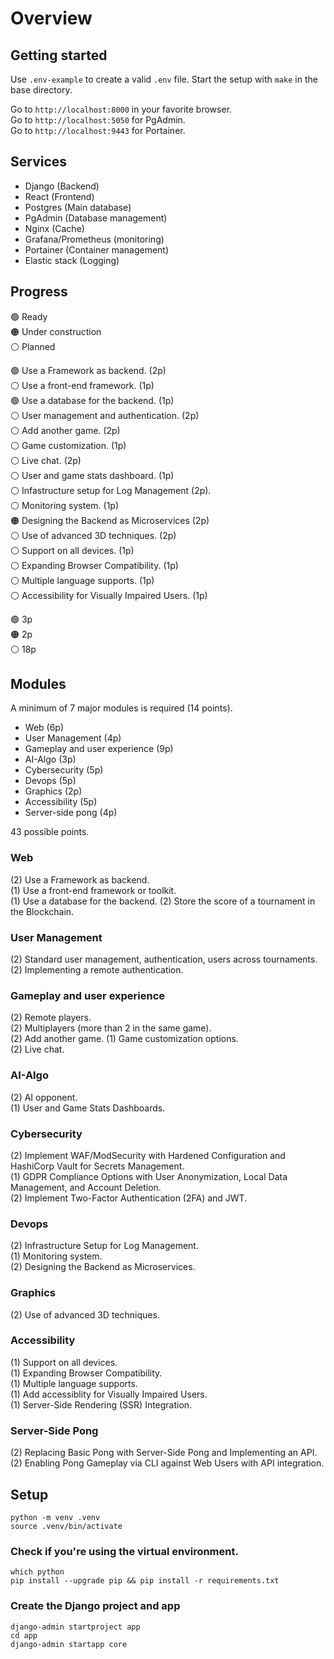 # Overview

## Getting started
Use `.env-example` to create a valid `.env` file. Start the setup with `make` in the base directory.  

Go to `http://localhost:8000` in your favorite browser.  
Go to `http://localhost:5050` for PgAdmin.  
Go to `http://localhost:9443` for Portainer.  

## Services
- Django (Backend)
- React (Frontend)
- Postgres (Main database)
- PgAdmin (Database management)
- Nginx (Cache)
- Grafana/Prometheus (monitoring)
- Portainer (Container management)
- Elastic stack (Logging)

## Progress
:green_circle: Ready  
:orange_circle: Under construction  
:white_circle: Planned  

:green_circle: Use a Framework as backend. (2p)  
:white_circle: Use a front-end framework. (1p)  
:green_circle: Use a database for the backend. (1p)  
:white_circle: User management and authentication. (2p)  
:white_circle: Add another game. (2p)  
:white_circle: Game customization. (1p)  
:white_circle: Live chat. (2p)  
:white_circle: User and game stats dashboard. (1p)  
:white_circle: Infastructure setup for Log Management (2p).  
:white_circle: Monitoring system. (1p)  
:orange_circle: Designing the Backend as Microservices (2p)  
:white_circle: Use of advanced 3D techniques. (2p)  
:white_circle: Support on all devices. (1p)  
:white_circle: Expanding Browser Compatibility. (1p)  
:white_circle: Multiple language supports. (1p)  
:white_circle: Accessibility for Visually Impaired Users. (1p)  

:green_circle: 3p  
:orange_circle: 2p  
:white_circle: 18p  

## Modules
A minimum of 7 major modules is required (14 points).  

- Web (6p)
- User Management (4p)
- Gameplay and user experience (9p)
- AI-Algo (3p)
- Cybersecurity (5p)
- Devops (5p)
- Graphics (2p)
- Accessibility (5p)
- Server-side pong (4p)

43 possible points.  

### Web
(2) Use a Framework as backend.  
(1) Use a front-end framework or toolkit.  
(1) Use a database for the backend.
(2) Store the score of a tournament in the Blockchain.

### User Management
(2) Standard user management, authentication, users across tournaments.  
(2) Implementing a remote authentication.

### Gameplay and user experience
(2) Remote players.  
(2) Multiplayers (more than 2 in the same game).  
(2) Add another game.
(1) Game customization options.  
(2) Live chat.  

### AI-Algo
(2) AI opponent.  
(1) User and Game Stats Dashboards.  

### Cybersecurity
(2) Implement WAF/ModSecurity with Hardened Configuration and HashiCorp Vault for Secrets Management.  
(1) GDPR Compliance Options with User Anonymization, Local Data Management, and Account Deletion.  
(2) Implement Two-Factor Authentication (2FA) and JWT.  

### Devops
(2) Infrastructure Setup for Log Management.  
(1) Monitoring system.  
(2) Designing the Backend as Microservices.  

### Graphics
(2) Use of advanced 3D techniques.

### Accessibility
(1) Support on all devices.  
(1) Expanding Browser Compatibility.  
(1) Multiple language supports.  
(1) Add accessiblity for Visually Impaired Users.  
(1) Server-Side Rendering (SSR) Integration.  

### Server-Side Pong
(2) Replacing Basic Pong with Server-Side Pong and Implementing an API.  
(2) Enabling Pong Gameplay via CLI against Web Users with API integration.  

## Setup
`python -m venv .venv`  
`source .venv/bin/activate`  

### Check if you're using the virtual environment.  
`which python`  
`pip install --upgrade pip && pip install -r requirements.txt`  

### Create the Django project and app
`django-admin startproject app`  
`cd app`  
`django-admin startapp core`  

